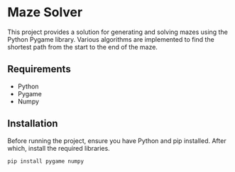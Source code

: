 # Maze Solver

This project provides a solution for generating and solving mazes using the Python Pygame library. Various algorithms are implemented to find the shortest path from the start to the end of the maze.

## Requirements

- Python
- Pygame
- Numpy
  
## Installation

Before running the project, ensure you have Python and pip installed. After which, install the required libraries.

```powershell
pip install pygame numpy
